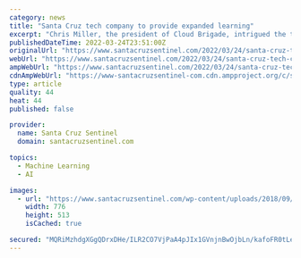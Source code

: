 ```yaml
---
category: news
title: "Santa Cruz tech company to provide expanded learning"
excerpt: "Chris Miller, the president of Cloud Brigade, intrigued the tech community in Santa Cruz with a surprise announcement just three weeks ago."
publishedDateTime: 2022-03-24T23:51:00Z
originalUrl: "https://www.santacruzsentinel.com/2022/03/24/santa-cruz-tech-company-to-provide-expanded-learning/"
webUrl: "https://www.santacruzsentinel.com/2022/03/24/santa-cruz-tech-company-to-provide-expanded-learning/"
ampWebUrl: "https://www.santacruzsentinel.com/2022/03/24/santa-cruz-tech-company-to-provide-expanded-learning/amp/"
cdnAmpWebUrl: "https://www-santacruzsentinel-com.cdn.ampproject.org/c/s/www.santacruzsentinel.com/2022/03/24/santa-cruz-tech-company-to-provide-expanded-learning/amp/"
type: article
quality: 44
heat: 44
published: false

provider:
  name: Santa Cruz Sentinel
  domain: santacruzsentinel.com

topics:
  - Machine Learning
  - AI

images:
  - url: "https://www.santacruzsentinel.com/wp-content/uploads/2018/09/SCS-placeholder.jpg"
    width: 776
    height: 513
    isCached: true

secured: "MQRiMzhdgXGgQDrxDHe/ILR2CO7VjPaA4pJIx1GVnjnBwOjbLn/kafoFR0tLeo3ne3LtS3mDem3EYTfAHWCqBkTsPEelgOZnGuB3sOZ56e6ov6W3n1gVDgdRfdcC/32ho61o+LuC3kcHw5PI1EzU6ZiwphmbwoNaY41PgUnj8esPJw2qTjEB0mT05TANB1w5FawHXUZ2ibE6pY4mW945CVWc4SgcE5ocmp4G+drxHQKuzaV3blHR+MqapD4x1RkCArIUK9tZTm1odi0VOXted9rJac7tzmfBAwmvrm0GmNG/ybjWYQUZHdlLk1fN05VyNYdQHVjLlkLQMi7VKuTTKgNYnwdMINQ1sjDR0TJxukY=;vX12e3MVMIapi3MVR5bR2w=="
---
```


